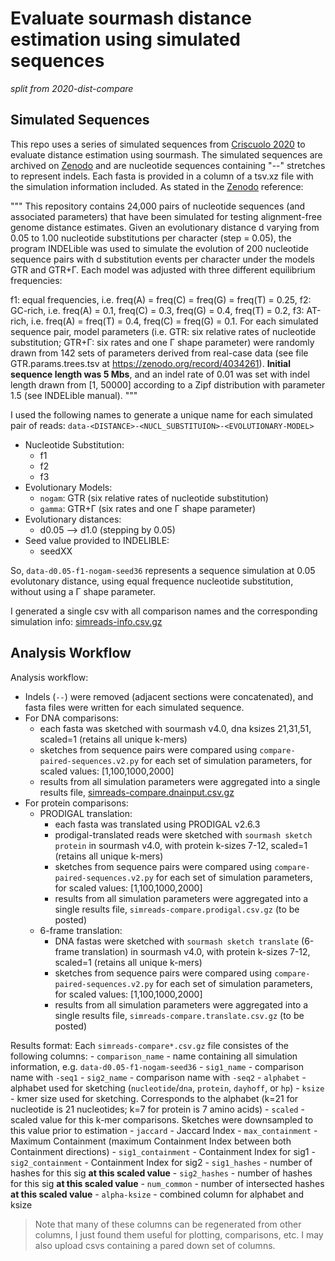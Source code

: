 # Evaluate sourmash distance estimation using simulated sequences

_split from 2020-dist-compare_

## Simulated Sequences 

This repo uses a series of simulated sequences from [Criscuolo 2020](https://doi.org/10.12688/f1000research.26930.1) to evaluate distance estimation using sourmash.
The simulated sequences are archived on [Zenodo](https://zenodo.org/record/4034462) and are nucleotide sequences containing "--" stretches to represent indels.
Each fasta is provided in a column of a tsv.xz file with the simulation information included. As stated in the [Zenodo](https://zenodo.org/record/4034462) reference:

"""
This repository contains 24,000 pairs of nucleotide sequences (and associated parameters) that have been simulated for testing alignment-free genome distance estimates. Given an evolutionary distance d varying from 0.05 to 1.00 nucleotide substitutions per character (step = 0.05), the program INDELible was used to simulate the evolution of 200 nucleotide sequence pairs with d substitution events per character under the models GTR and GTR+Γ. Each model was adjusted with three different equilibrium frequencies:

f1: equal frequencies, i.e. freq(A) = freq(C) = freq(G) = freq(T) = 0.25,
f2: GC-rich, i.e. freq(A) = 0.1, freq(C) = 0.3, freq(G) = 0.4, freq(T) = 0.2,
f3: AT-rich, i.e. freq(A) = freq(T) = 0.4, freq(C) = freq(G) = 0.1.
For each simulated sequence pair, model parameters (i.e. GTR: six relative rates of nucleotide substitution; GTR+Γ: six rates and one Γ shape parameter) were randomly drawn from 142 sets of parameters derived from real-case data (see file GTR.params.trees.tsv at https://zenodo.org/record/4034261). **Initial sequence length was 5 Mbs**, and an indel rate of 0.01 was set with indel length drawn from [1, 50000] according to a Zipf distribution with parameter 1.5 (see INDELible manual).
"""

I used the following names to generate a unique name for each simulated pair of reads: `data-<DISTANCE>-<NUCL_SUBSTITUION>-<EVOLUTIONARY-MODEL>`
  
  - Nucleotide Substitution:
    - f1
    - f2
    - f3
  - Evolutionary Models:
    - `nogam`: GTR (six relative rates of nucleotide substitution)
    - `gamma`: GTR+Γ (six rates and one Γ shape parameter)
  - Evolutionary distances:
    - d0.05 --> d1.0 (stepping by 0.05)
  - Seed value provided to INDELIBLE:
    - seedXX

So, `data-d0.05-f1-nogam-seed36` represents a sequence simulation at 0.05 evolutonary distance, using equal frequence nucleotide substitution, without using a Γ shape parameter.

I generated a single csv with all comparison names and the corresponding simulation info: [simreads-info.csv.gz](https://github.com/bluegenes/2021-simseq-compare/raw/main/simreads-info.csv.gz)

## Analysis Workflow

Analysis workflow:
  - Indels (`--`) were removed (adjacent sections were concatenated), and fasta files were written for each simulated sequence.
  - For DNA comparisons:
      - each fasta was sketched with sourmash v4.0, dna ksizes 21,31,51, scaled=1 (retains all unique k-mers)
      - sketches from sequence pairs were compared using `compare-paired-sequences.v2.py` for each set of simulation parameters, for scaled values: [1,100,1000,2000]
      - results from all simulation parameters were aggregated into a single results file, [simreads-compare.dnainput.csv.gz](https://osf.io/xn7vt/download)
  - For protein comparisons:
      - PRODIGAL translation:
        - each fasta was translated using PRODIGAL v2.6.3
        - prodigal-translated reads were sketched with `sourmash sketch protein` in sourmash v4.0, with protein k-sizes 7-12, scaled=1 (retains all unique k-mers)
        - sketches from sequence pairs were compared using `compare-paired-sequences.v2.py` for each set of simulation parameters, for scaled values: [1,100,1000,2000]
        - results from all simulation parameters were aggregated into a single results file, `simreads-compare.prodigal.csv.gz` (to be posted)
      - 6-frame translation:
        - DNA fastas were sketched with `sourmash sketch translate` (6-frame translation) in sourmash v4.0, with protein k-sizes 7-12, scaled=1 (retains all unique k-mers)
        - sketches from sequence pairs were compared using `compare-paired-sequences.v2.py` for each set of simulation parameters, for scaled values: [1,100,1000,2000]
        - results from all simulation parameters were aggregated into a single results file, `simreads-compare.translate.csv.gz` (to be posted)

Results format:
  Each `simreads-compare*.csv.gz` file consistes of the following columns:
    - `comparison_name` - name containing all simulation information, e.g. `data-d0.05-f1-nogam-seed36`
    - `sig1_name` - comparison name with `-seq1`
    - `sig2_name` - comparison name with `-seq2`
    - `alphabet` - alphabet used for sketching (`nucleotide`/`dna`, `protein`, `dayhoff`, or `hp`)
    - `ksize` - kmer size used for sketching. Corresponds to the alphabet (k=21 for nucleotide is 21 nucleotides; k=7 for protein is 7 amino acids)
    - `scaled` - scaled value for this k-mer comparisons. Sketches were downsampled to this value prior to estimation 
    - `jaccard` - Jaccard Index
    - `max_containment` - Maximum Containment (maximum Containment Index between both Containment directions)
    - `sig1_containment` - Containment Index for sig1
    - `sig2_containment` - Containment Index for sig2
    - `sig1_hashes` - number of hashes for this sig **at this scaled value**
    - `sig2_hashes` - number of hashes for this sig **at this scaled value**
    - `num_common` - number of intersected hashes **at this scaled value**
    - `alpha-ksize` - combined column for alphabet and ksize

  
> Note that many of these columns can be regenerated from other columns, I just found them useful for plotting, comparisons, etc.
> I may also upload csvs containing a pared down set of columns.
